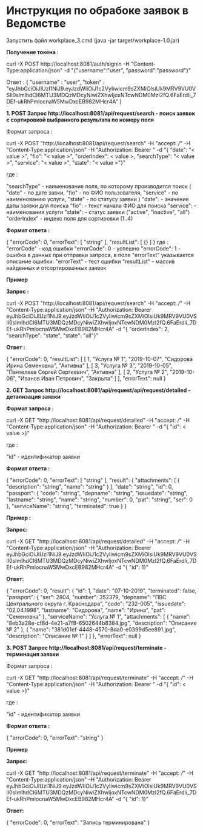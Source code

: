 ﻿# Инструкция по обрабоке заявок в Ведомстве

Запустить файл workplace_3.cmd (java -jar target/workplace-1.0.jar)

<b>Получение токена : </b>

curl -X POST http://localhost:8081/auth/signin -H "Content-Type:application/json" -d "{\"username\":\"user\", \"password\":\"password\"}"

Ответ : 
{
  "username" : "user",
  "token" : "eyJhbGciOiJIUzI1NiJ9.eyJzdWIiOiJ1c2VyIiwicm9sZXMiOlsiUk9MRV9VU0VSIl0sImlhdCI6MTU3MDQzMDcyNiwiZXhwIjoxNTcwNDM0MzI2fQ.6FaErdIi_7DEf-ukRhPmlocnaW5MwDxcEB982MHcr4A"
}


<b>1. POST Запрос http://localhost:8081/api/request/search - поиск заявок с сортировкой выбранного результата по номеру поля</b>

Формат запроса : 

curl -X POST "http://localhost:8081/api/request/search" -H "accept: */*" -H "Content-Type:application/json" 
-H "Authorization: Bearer <TOKEN>" 
-d "{ \"date\": \"< value >\", \"fio\": \"< value >\", \"orderIndex\": < value >, \"searchType\": \"< value >\", 
\"service\": \"< value >\", \"state\": \"< value >\"}"

где :

  "searchType" - наименование поля, по которому производится поиск (
	"date" - по дате завки, 
	"fio" - по ФИО пользователя, 
	"service" - по наименованию услуги, 
	"state" - по статусу заявки
  )
  "date": - значение даты заявки для поиска
  "fio": - текст начала ФИО для поиска
  "service": - наименования услуги
  "state": - статус заявки ("active", "inactive", "all")
  "orderIndex" - индекс поля для сортировки (1..4)

<b>Формат ответа : </b>

{
  "errorCode": 0,
  "errorText": [
    "string"
  ],
  "resultList": [
    {}
  ]
}
где :
   "errorCode" - код ошибки
	   "errorCode": 0 - успешно
	   "errorCode": 1 - ошибка в данных при отправки запроса, в поле "errorText" указывается описание ошибки: 
   "errorText" - тест ошибки
   "resultList" - массив найденных и отсортированных заявок

<b>Пример </b>

<b>Запрос : </b>

curl -X POST "http://localhost:8081/api/request/search" -H "accept: */*" -H "Content-Type:application/json" 
-H "Authorization: Bearer eyJhbGciOiJIUzI1NiJ9.eyJzdWIiOiJ1c2VyIiwicm9sZXMiOlsiUk9MRV9VU0VSIl0sImlhdCI6MTU3MDQzMDcyNiwiZXhwIjoxNTcwNDM0MzI2fQ.6FaErdIi_7DEf-ukRhPmlocnaW5MwDxcEB982MHcr4A" 
-d "{ \"orderIndex\": 2, \"searchType\": \"state\", \"state\": \"all\"}"

<b>Ответ : </b>

{
  "errorCode": 0,
  "resultList": [
    [
      1,
      "Услуга № 1",
      "2019-10-07",
      "Сидорова Ирина Семеновна",
      "Активна"
    ],
    [
      3,
      "Услуга № 3",
      "2019-10-05",
      "Пантелеев Сергей Сергеевич",
      "Активна"
    ],
    [
      2,
      "Услуга № 2",
      "2019-10-06",
      "Иванов Иван Петрович",
      "Закрыта"
    ]
  ],
  "errorText": null
}

<b>2. GET Запрос http://localhost:8081/api/request/api/request/detailed - детализация заявки</b>

<b>Формат запроса : </b>

curl -X GET "http://localhost:8081/api/request/detailed" -H "accept: */*" -H "Content-Type:application/json" 
-H "Authorization: Bearer <TOKEN>" 
-d "{ \"id\": < value >}"

где :

  "id" - идентификатор заявки

<b>Формат ответа : </b>

{
  "errorCode": 0,
  "errorText": [
    "string"
  ],
  "result": {
    "attachments": [
      {
        "description": "string",
        "name": "string"
      }
    ],
    "date": "string",
    "id": 0,
    "passport": {
      "code": "string",
      "depname": "string",
      "issuedate": "string",
      "lastname": "string",
      "name": "string",
      "number": 0,
      "pat": "string",
      "ser": 0
    },
    "serviceName": "string",
    "terminated": true
  }
}

<b>Пример : </b>

<b>Запрос:</b>

curl -X GET "http://localhost:8081/api/request/detailed" -H "accept: */*" -H "Content-Type:application/json" 
-H "Authorization: Bearer eyJhbGciOiJIUzI1NiJ9.eyJzdWIiOiJ1c2VyIiwicm9sZXMiOlsiUk9MRV9VU0VSIl0sImlhdCI6MTU3MDQzMDcyNiwiZXhwIjoxNTcwNDM0MzI2fQ.6FaErdIi_7DEf-ukRhPmlocnaW5MwDxcEB982MHcr4A" 
-d "{ \"id\": 1}"

<b>Ответ: </b>

{
  "errorCode": 0,
  "result": {
    "id": 1,
    "date": "07-10-2019",
    "terminated": false,
    "passport": {
      "ser": 2804,
      "number": 352379,
      "depname": "ПВС Центрального округа г. Краснодара",
      "code": "232-005",
      "issuedate": "02.04.1998",
      "lastname": "Сидорова",
      "name": "Ирина",
      "pat": "Семеновна"
    },
    "serviceName": "Услуга № 1",
    "attachments": [
      {
        "name": "8eb3a28e-cf8d-4e21-a7f8-6502644b8384.jpg",
        "description": "Описание № 2"
      },
      {
        "name": "381d01ef-4448-4570-8da0-e0399d5ee891.jpg",
        "description": "Описание № 1"
      }
    ]
  },
  "errorText": null
}

<b>3. POST Запрос http://localhost:8081/api/request/terminate - терминация заявки </b>

Формат запроса : 

curl -X GET "http://localhost:8081/api/request/terminate" -H "accept: */*" -H "Content-Type:application/json" 
-H "Authorization: Bearer <TOKEN>" 
-d "{ \"id\": < value >}"

где :

  "id" - идентификатор заявки

<b>Формат ответа : </b>

{
  "errorCode": 0,
  "errorText": "string"
}

<b>Пример </b>

<b>Запрос: </b>

curl -X GET "http://localhost:8081/api/request/terminate" -H "accept: */*" -H "Content-Type:application/json" 
-H "Authorization: Bearer eyJhbGciOiJIUzI1NiJ9.eyJzdWIiOiJ1c2VyIiwicm9sZXMiOlsiUk9MRV9VU0VSIl0sImlhdCI6MTU3MDQzMDcyNiwiZXhwIjoxNTcwNDM0MzI2fQ.6FaErdIi_7DEf-ukRhPmlocnaW5MwDxcEB982MHcr4A" 
-d "{ \"id\": 1}"

<b>Ответ: </b>

{
  "errorCode": 0,
  "errorText": "Запись терминирована"
}